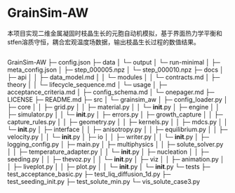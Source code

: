 # GrainSim-AW
本项目实现二维金属凝固时枝晶生长的元胞自动机模拟，基于界面热力学平衡和stfen溶质守恒，耦合宏观温度场数据，输出枝晶生长过程的数值结果。

```
```
GrainSim-AW
├─ config.json
├─ data
│  └─ output
│     └─ run-minimal
│        ├─ meta_config.json
│        ├─ step_000005.npz
│        └─ step_000010.npz
├─ docs
│  ├─ api
│  │  ├─ data_model.md
│  │  └─ modules
│  │     └─ contracts.md
│  ├─ theory
│  │  └─ lifecycle_sequence.md
│  └─ usage
│     ├─ acceptance_criteria.md
│     ├─ config_schema.md
│     └─ onepager.md
├─ LICENSE
├─ README.md
├─ src
│  └─ grainsim_aw
│     ├─ config_loader.py
│     ├─ core
│     │  ├─ grid.py
│     │  ├─ material.py
│     │  └─ __init__.py
│     ├─ engine
│     │  ├─ simulator.py
│     │  └─ __init__.py
│     ├─ errors.py
│     ├─ growth_capture
│     │  ├─ capture_rules.py
│     │  ├─ geometry.py
│     │  ├─ kernels.py
│     │  ├─ mdcs.py
│     │  └─ __init__.py
│     ├─ interface
│     │  ├─ anisotropy.py
│     │  ├─ equilibrium.py
│     │  ├─ velocity.py
│     │  └─ __init__.py
│     ├─ io
│     │  ├─ writer.py
│     │  └─ __init__.py
│     ├─ logging_config.py
│     ├─ main.py
│     ├─ multiphysics
│     │  ├─ solute_solver.py
│     │  ├─ temperature_adapter.py
│     │  └─ __init__.py
│     ├─ nucleation
│     │  ├─ seeding.py
│     │  ├─ thevoz.py
│     │  └─ __init__.py
│     ├─ viz
│     │  ├─ animation.py
│     │  ├─ liveplot.py
│     │  ├─ plot.py
│     │  └─ __init__.py
│     └─ __init__.py
└─ tests
   ├─ test_acceptance_basic.py
   ├─ test_liq_diffusion_1d.py
   ├─ test_seeding_init.py
   ├─ test_solute_min.py
   └─ vis_solute_case3.py

```